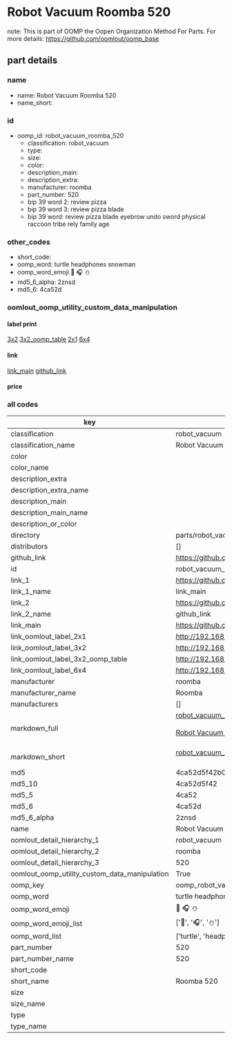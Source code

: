 # Robot Vacuum Roomba 520  

note: This is part of OOMP the Oopen Organization Method For Parts. For more details: https://github.com/oomlout/oomp_base

##  part details





### name
* name: Robot Vacuum Roomba 520
* name_short: 
### id
* oomp_id: robot_vacuum_roomba_520
  * classification: robot_vacuum
  * type: 
  * size: 
  * color: 
  * description_main: 
  * description_extra: 
  * manufacturer: roomba
  * part_number: 520
  * bip 39 word 2: review pizza
  * bip 39 word 3: review pizza blade
  * bip 39 word: review pizza blade eyebrow undo sword physical raccoon tribe rely family age

### other_codes
* short_code: 
* oomp_word: turtle headphones snowman
* oomp_word_emoji :turtle: :headphones: :snowman:
* md5_6_alpha: 2znsd
* md5_6: 4ca52d






### oomlout_oomp_utility_custom_data_manipulation
#### label print
[3x2](http://192.168.1.245:1112/?label=oomp%202znsd)
[3x2_oomp_table](http://192.168.1.107:1112/?label=oomp%202znsd)
[2x1](http://192.168.1.242:1112/?label=oomp%202znsd)
[6x4](http://192.168.1.55:1112/?label=oomp%202znsd)    

#### link

[link_main](https://github.com/oomlout/oomlout_oomp_current_version_messy/tree/main/parts/robot_vacuum_roomba_520) [github_link](https://github.com/oomlout/oomlout_oomp_part_src/tree/main/parts/robot_vacuum_roomba_520)                             

#### price







### all codes 
| key | value |  
| --- | --- |  
| classification | robot_vacuum |  
| classification_name | Robot Vacuum |  
| color |  |  
| color_name |  |  
| description_extra |  |  
| description_extra_name |  |  
| description_main |  |  
| description_main_name |  |  
| description_or_color |   |  
| directory | parts/robot_vacuum_roomba_520 |  
| distributors | [] |  
| github_link | https://github.com/oomlout/oomlout_oomp_part_src/tree/main/parts/robot_vacuum_roomba_520 |  
| id | robot_vacuum_roomba_520 |  
| link_1 | https://github.com/oomlout/oomlout_oomp_current_version_messy/tree/main/parts/robot_vacuum_roomba_520 |  
| link_1_name | link_main |  
| link_2 | https://github.com/oomlout/oomlout_oomp_part_src/tree/main/parts/robot_vacuum_roomba_520 |  
| link_2_name | github_link |  
| link_main | https://github.com/oomlout/oomlout_oomp_current_version_messy/tree/main/parts/robot_vacuum_roomba_520 |  
| link_oomlout_label_2x1 | http://192.168.1.242:1112/?label=oomp%202znsd |  
| link_oomlout_label_3x2 | http://192.168.1.245:1112/?label=oomp%202znsd |  
| link_oomlout_label_3x2_oomp_table | http://192.168.1.107:1112/?label=oomp%202znsd |  
| link_oomlout_label_6x4 | http://192.168.1.55:1112/?label=oomp%202znsd |  
| manufacturer | roomba |  
| manufacturer_name | Roomba |  
| manufacturers | [] |  
| markdown_full | [robot_vacuum_roomba_520](https://github.com/oomlout/oomlout_oomp_current_version_messy/tree/main/parts/robot_vacuum_roomba_520)<br>[](https://github.com/oomlout/oomlout_oomp_current_version_messy/tree/main/parts/robot_vacuum_roomba_520)<br>[Robot Vacuum Roomba 520](https://github.com/oomlout/oomlout_oomp_current_version_messy/tree/main/parts/robot_vacuum_roomba_520)<br><br> |  
| markdown_short | [robot_vacuum_roomba_520](https://github.com/oomlout/oomlout_oomp_current_version_messy/tree/main/parts/robot_vacuum_roomba_520)<br><br> |  
| md5 | 4ca52d5f42b0547f717675142e296dc4 |  
| md5_10 | 4ca52d5f42 |  
| md5_5 | 4ca52 |  
| md5_6 | 4ca52d |  
| md5_6_alpha | 2znsd |  
| name | Robot Vacuum Roomba 520 |  
| oomlout_detail_hierarchy_1 | robot_vacuum |  
| oomlout_detail_hierarchy_2 | roomba |  
| oomlout_detail_hierarchy_3 | 520 |  
| oomlout_oomp_utility_custom_data_manipulation | True |  
| oomp_key | oomp_robot_vacuum_roomba_520 |  
| oomp_word | turtle headphones snowman |  
| oomp_word_emoji | :turtle: :headphones: :snowman: |  
| oomp_word_emoji_list | [':turtle:', ':headphones:', ':snowman:'] |  
| oomp_word_list | ['turtle', 'headphones', 'snowman'] |  
| part_number | 520 |  
| part_number_name | 520 |  
| short_code |  |  
| short_name | Roomba 520 |  
| size |  |  
| size_name |  |  
| type |  |  
| type_name |  |  

